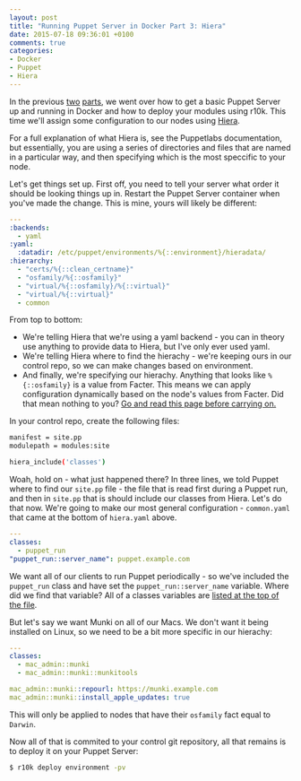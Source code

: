 ```yaml
---
layout: post
title: "Running Puppet Server in Docker Part 3: Hiera"
date: 2015-07-18 09:36:01 +0100
comments: true
categories: 
- Docker
- Puppet
- Hiera
---
```

In the previous [two](http://grahamgilbert.com/blog/2015/06/22/running-puppet-server-in-docker/) [parts](http://grahamgilbert.com/blog/2015/06/24/running-puppet-server-in-docker-part-2-r10k/#comment-2143364638), we went over how to get a basic Puppet Server up and running in Docker and how to deploy your modules using r10k. This time we'll assign some configuration to our nodes using [Hiera](http://docs.puppetlabs.com/hiera/latest/).

For a full explanation of what Hiera is, see the Puppetlabs documentation, but essentially, you are using a series of directories and files that are named in a particular way, and then specifying which is the most speccific to your node.<!--more-->

Let's get things set up. First off, you need to tell your server what order it should be looking things up in. Restart the Puppet Server container when you've made the change. This is mine, yours will likely be different:

``` yaml /usr/local/docker/puppetserver/puppet/hiera.yaml
---
:backends:
  - yaml
:yaml:
  :datadir: /etc/puppet/environments/%{::environment}/hieradata/
:hierarchy:
  - "certs/%{::clean_certname}"
  - "osfamily/%{::osfamily}"
  - "virtual/%{::osfamily}/%{::virtual}"
  - "virtual/%{::virtual}"
  - common
```

From top to bottom:

* We're telling Hiera that we're using a yaml backend - you can in theory use anything to provide data to Hiera, but I've only ever used yaml.
* We're telling Hiera where to find the hierachy - we're keeping ours in our control repo, so we can make changes based on environment.
* And finally, we're specifying our hierachy. Anything that looks like ``%{::osfamily}`` is a value from Facter. This means we can apply configuration dynamically based on the node's values from Facter. Did that mean nothing to you? [Go and read this page before carrying on.](http://docs.puppetlabs.com/hiera/latest/hierarchy.html)

In your control repo, create the following files:

``` bash environment.conf
manifest = site.pp
modulepath = modules:site
```

``` bash site.pp
hiera_include('classes')
```

Woah, hold on - what just happened there? In three lines, we told Puppet where to find our ``site.pp`` file - the file that is read first during a Puppet run, and then in ``site.pp`` that is should include our classes from Hiera. Let's do that now. We're going to make our most general configuration - ``common.yaml`` that came at the bottom of ``hiera.yaml`` above.

``` yaml hieradata/common.yaml
---
classes:
  - puppet_run
"puppet_run::server_name": puppet.example.com
```

We want all of our clients to run Puppet periodically - so we've included the ``puppet_run`` class and have set the ``puppet_run::server_name`` variable. Where did we find that variable? All of a classes variables are [listed at the top of the file](https://github.com/grahamgilbert/puppet-puppet_run/blob/master/manifests/init.pp#L2).

But let's say we want Munki on all of our Macs. We don't want it being installed on Linux, so we need to be a bit more specific in our hierachy:

``` yaml hieradata/osfamily/Darwin.yaml
---
classes:
  - mac_admin::munki
  - mac_admin::munki::munkitools

mac_admin::munki::repourl: https://munki.example.com
mac_admin::munki::install_apple_updates: true
```

This will only be applied to nodes that have their ``osfamily`` fact equal to ``Darwin``.

Now all of that is commited to your control git repository, all that remains is to deploy it on your Puppet Server:

``` bash
$ r10k deploy environment -pv
```